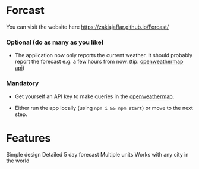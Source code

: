 # Forcast
You can visit the website here https://zakiajaffar.github.io/Forcast/
### Optional (do as many as you like)

* The application now only reports the current weather. It should probably report the forecast e.g. a few hours from now. (tip: [openweathermap api](https://openweathermap.org/forecast5))

### Mandatory

* Get yourself an API key to make queries in the [openweathermap](http://openweathermap.org/).

* Either run the app locally (using `npm i && npm start`) or move to the next step.
# Features
Simple design
Detailed 5 day forecast
Multiple units
Works with any city in the world
